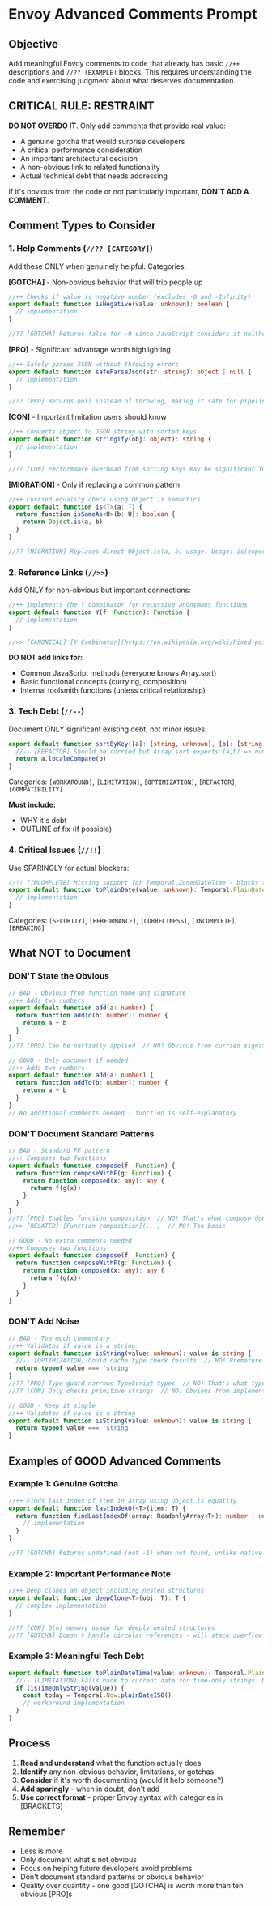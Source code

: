 # Envoy Advanced Comments Prompt

## Objective

Add meaningful Envoy comments to code that already has basic `//++` descriptions and `//?? [EXAMPLE]` blocks. This requires understanding the code and exercising judgment about what deserves documentation.

## CRITICAL RULE: RESTRAINT

**DO NOT OVERDO IT**. Only add comments that provide real value:
- A genuine gotcha that would surprise developers
- A critical performance consideration
- An important architectural decision
- A non-obvious link to related functionality
- Actual technical debt that needs addressing

If it's obvious from the code or not particularly important, **DON'T ADD A COMMENT**.

## Comment Types to Consider

### 1. Help Comments (`//?? [CATEGORY]`)

Add these ONLY when genuinely helpful. Categories:

**[GOTCHA]** - Non-obvious behavior that will trip people up
```typescript
//++ Checks if value is negative number (excludes -0 and -Infinity)
export default function isNegative(value: unknown): boolean {
  // implementation
}

//?? [GOTCHA] Returns false for -0 since JavaScript considers it neither positive nor negative
```

**[PRO]** - Significant advantage worth highlighting
```typescript
//++ Safely parses JSON without throwing errors
export default function safeParseJson(str: string): object | null {
  // implementation
}

//?? [PRO] Returns null instead of throwing, making it safe for pipeline operations
```

**[CON]** - Important limitation users should know
```typescript
//++ Converts object to JSON string with sorted keys
export default function stringify(obj: object): string {
  // implementation
}

//?? [CON] Performance overhead from sorting keys may be significant for large objects
```

**[MIGRATION]** - Only if replacing a common pattern
```typescript
//++ Curried equality check using Object.is semantics
export default function is<T>(a: T) {
  return function isSameAs<U>(b: U): boolean {
    return Object.is(a, b)
  }
}

//?? [MIGRATION] Replaces direct Object.is(a, b) usage. Usage: is(expected)(actual)
```

### 2. Reference Links (`//>>`)

Add ONLY for non-obvious but important connections:

```typescript
//++ Implements the Y combinator for recursive anonymous functions
export default function Y(f: Function): Function {
  // implementation
}

//>> [CANONICAL] [Y Combinator](https://en.wikipedia.org/wiki/Fixed-point_combinator)
```

**DO NOT add links for:**
- Common JavaScript methods (everyone knows Array.sort)
- Basic functional concepts (currying, composition)
- Internal toolsmith functions (unless critical relationship)

### 3. Tech Debt (`//--`)

Document ONLY significant existing debt, not minor issues:

```typescript
export default function sortByKey([a]: [string, unknown], [b]: [string, unknown]): number {
  //-- [REFACTOR] Should be curried but Array.sort expects (a,b) => number signature
  return a.localeCompare(b)
}
```

Categories: `[WORKAROUND]`, `[LIMITATION]`, `[OPTIMIZATION]`, `[REFACTOR]`, `[COMPATIBILITY]`

**Must include:**
- WHY it's debt
- OUTLINE of fix (if possible)

### 4. Critical Issues (`//!!`)

Use SPARINGLY for actual blockers:

```typescript
//!! [INCOMPLETE] Missing support for Temporal.ZonedDateTime - blocks timezone features
export default function toPlainDate(value: unknown): Temporal.PlainDate | null {
  // implementation
}
```

Categories: `[SECURITY]`, `[PERFORMANCE]`, `[CORRECTNESS]`, `[INCOMPLETE]`, `[BREAKING]`

## What NOT to Document

### DON'T State the Obvious

```typescript
// BAD - Obvious from function name and signature
//++ Adds two numbers
export default function add(a: number) {
  return function addTo(b: number): number {
    return a + b
  }
}
//?? [PRO] Can be partially applied  // NO! Obvious from curried signature

// GOOD - Only document if needed
//++ Adds two numbers
export default function add(a: number) {
  return function addTo(b: number): number {
    return a + b
  }
}
// No additional comments needed - function is self-explanatory
```

### DON'T Document Standard Patterns

```typescript
// BAD - Standard FP pattern
//++ Composes two functions
export default function compose(f: Function) {
  return function composeWithF(g: Function) {
    return function composed(x: any): any {
      return f(g(x))
    }
  }
}
//?? [PRO] Enables function composition  // NO! That's what compose does
//>> [RELATED] [Function composition](...)  // NO! Too basic

// GOOD - No extra comments needed
//++ Composes two functions
export default function compose(f: Function) {
  return function composeWithF(g: Function) {
    return function composed(x: any): any {
      return f(g(x))
    }
  }
}
```

### DON'T Add Noise

```typescript
// BAD - Too much commentary
//++ Validates if value is a string
export default function isString(value: unknown): value is string {
  //-- [OPTIMIZATION] Could cache type check results  // NO! Premature optimization
  return typeof value === 'string'
}
//?? [PRO] Type guard narrows TypeScript types  // NO! That's what type guards do
//?? [CON] Only checks primitive strings  // NO! Obvious from implementation

// GOOD - Keep it simple
//++ Validates if value is a string
export default function isString(value: unknown): value is string {
  return typeof value === 'string'
}
```

## Examples of GOOD Advanced Comments

### Example 1: Genuine Gotcha
```typescript
//++ Finds last index of item in array using Object.is equality
export default function lastIndexOf<T>(item: T) {
  return function findLastIndexOf(array: ReadonlyArray<T>): number | undefined {
    // implementation
  }
}

//?? [GOTCHA] Returns undefined (not -1) when not found, unlike native Array.lastIndexOf
```

### Example 2: Important Performance Note
```typescript
//++ Deep clones an object including nested structures
export default function deepClone<T>(obj: T): T {
  // complex implementation
}

//?? [CON] O(n) memory usage for deeply nested structures
//?? [GOTCHA] Doesn't handle circular references - will stack overflow
```

### Example 3: Meaningful Tech Debt
```typescript
export default function toPlainDateTime(value: unknown): Temporal.PlainDateTime | null {
  //-- [LIMITATION] Falls back to current date for time-only strings. Need explicit time parser
  if (isTimeOnlyString(value)) {
    const today = Temporal.Now.plainDateISO()
    // workaround implementation
  }
}
```

## Process

1. **Read and understand** what the function actually does
2. **Identify** any non-obvious behavior, limitations, or gotchas
3. **Consider** if it's worth documenting (would it help someone?)
4. **Add sparingly** - when in doubt, don't add
5. **Use correct format** - proper Envoy syntax with categories in [BRACKETS]

## Remember

- Less is more
- Only document what's not obvious
- Focus on helping future developers avoid problems
- Don't document standard patterns or obvious behavior
- Quality over quantity - one good [GOTCHA] is worth more than ten obvious [PRO]s
